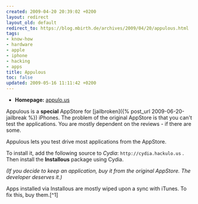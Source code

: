 ```yaml
---
created: 2009-04-20 20:39:02 +0200
layout: redirect
layout_old: default
redirect_to: https://blog.mbirth.de/archives/2009/04/20/appulous.html
tags:
- know-how
- hardware
- apple
- iphone
- hacking
- apps
title: Appulous
toc: false
updated: 2009-05-16 11:11:42 +0200
---
```


* **Homepage:** [appulo.us](http://appulo.us/appdb/)

Appulous is a **special** AppStore for [jailbroken]({% post_url 2009-06-20-jailbreak %}) iPhones. The problem of the
original AppStore is that you can't test the applications. You are mostly dependent on the reviews - if there are some.

Appulous lets you test drive most applications from the AppStore.

To install it, add the following source to *Cydia*: `http://cydia.hackulo.us` . Then install the **Installous** package
using Cydia.

*(If you decide to keep an application, buy it from the original AppStore. The developer deserves it.)*

<p><div class="noteclassic" markdown="1">
Apps installed via Installous are mostly wiped upon a sync with iTunes. To fix this, buy them.[^1]
</div></p>


[^1]: or search for how to disable the killswitch via *SBSettings*